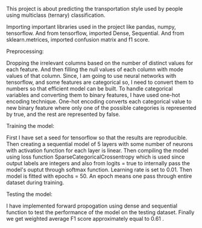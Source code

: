 This project is about predicting the transportation style used by people using multiclass (ternary) classification.

Importing important libraries used in the project like pandas, numpy, tensorflow. And from tensorflow, imported Dense, Sequential. And from sklearn.metrices, imported confusion matrix and f1 score. 


Preprocessing: 
  
  Dropping the irrelevant columns based on the number of distinct values for each feature. And then filling the null values of each column with mode values of that column. Since, I am going to use neural networks with tensorflow, and some features are categorical so, I need to convert them to numbers so that efficient model can be built. To  handle categorical variables and converting them to binary features, I have used one-hot encoding technique. One-hot encoding converts each categorical value to new binary feature where only one of the possible categories is represented by true, and the rest are represented by false.

Training the model: 
  
  First I have set a seed for tensorflow so that the results are reproducible.
  Then creating a sequential model of 5 layers with some number of neurons with activation function for each layer is linear. Then compiling the model using loss function SparseCategoricalCrossentropy which is used since output labels are integers and also from logits = true to internally pass the model's ouptut through softmax function. Learning rate is set to 0.01.
  Then model is fitted with epochs = 50. An epoch means one pass through entire dataset during training. 


Testing the model: 

  I have implemented forward propogation using dense and sequential function to test the performance of the model on the testing dataset. Finally we get weighted average F1 score approximately equal to 0.61 .
